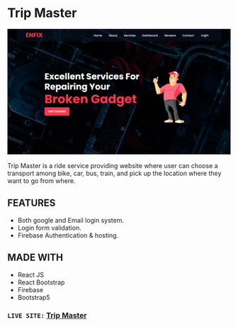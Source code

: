 # Trip Master

![Trip Master](https://raw.githubusercontent.com/mekaiser/enfix-client/main/src/images/enfix.png)

Trip Master is a ride service providing website where user can choose a transport among bike, car, bus, train, and pick up the location where they want to go from where.

## FEATURES

- Both google and Email login system.
- Login form validation.
- Firebase Authentication & hosting.

## MADE WITH

- React JS
- React Bootstrap
- Firebase
- Bootstrap5

### `LIVE SITE:` [Trip Master](https://trip-master-2021.web.app/)
